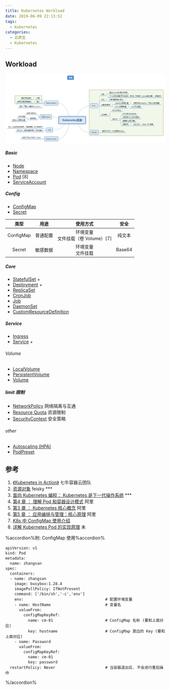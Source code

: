 ```yaml
---
title: Kubernetes Workload
date: 2019-06-09 22:13:52
tags:
  - Kubernetes
categories: 
  - 云原生
  - Kubernetes  
---
```


<p></p>
<!-- more -->


## Workload


![Kubenetes Workload](.\k8sResource\k8sResource.jpg)

##### Basic
- [Node](https://feisky.xyz/kubernetes-handbook/concepts/node.html)
- [Namespace](https://feisky.xyz/kubernetes-handbook/concepts/namespace.html)
- [Pod](https://feisky.xyz/kubernetes-handbook/concepts/pod.html) [8]
- [ServiceAccount](https://feisky.xyz/kubernetes-handbook/concepts/serviceaccount.html)

##### Config
- [ConfigMap](https://feisky.xyz/kubernetes-handbook/concepts/configmap.html)
- [Secret](https://feisky.xyz/kubernetes-handbook/concepts/secret.html)

类型   | 用途  |  使用方式 | 安全
:-:      |  :-:     |  :-:             |   :-:  
ConfigMap |普通配置 |  环境变量 <br> 文件挂载（卷 Volume）[7] | 纯文本
Secret| 敏感数据|  环境变量 <br>文件挂载 | Base64

##### Core
- [StatefulSet](https://feisky.xyz/kubernetes-handbook/concepts/statefulset.html) +
- [Deployment](https://feisky.xyz/kubernetes-handbook/concepts/deployment.html) +
- [ReplicaSet](https://feisky.xyz/kubernetes-handbook/concepts/replicaset.html)
- [CronJob](https://feisky.xyz/kubernetes-handbook/concepts/cronjob.html)
- [Job](https://feisky.xyz/kubernetes-handbook/concepts/job.html)
- [DaemonSet](https://feisky.xyz/kubernetes-handbook/concepts/daemonset.html)
- [CustomResourceDefinition](https://feisky.xyz/kubernetes-handbook/concepts/customresourcedefinition.html)

##### Service
- [Ingress](https://feisky.xyz/kubernetes-handbook/concepts/ingress.html)
- [Service](https://feisky.xyz/kubernetes-handbook/concepts/service.html) +

###### Volume 
- [LocalVolume](https://feisky.xyz/kubernetes-handbook/concepts/local-volume.html)
- [PersistentVolume](https://feisky.xyz/kubernetes-handbook/concepts/persistent-volume.html)
- [Volume](https://feisky.xyz/kubernetes-handbook/concepts/volume.html)

#####  limit  限制
- [NetworkPolicy](https://feisky.xyz/kubernetes-handbook/concepts/network-policy.html)  网络隔离与互通
- [Resource Quota](https://feisky.xyz/kubernetes-handbook/concepts/quota.html)  资源限制
- [SecurityContext](https://feisky.xyz/kubernetes-handbook/concepts/security-context.html)   安全策略

###### other
- [Autoscaling (HPA)](https://feisky.xyz/kubernetes-handbook/concepts/autoscaling.html)
- [PodPreset](https://feisky.xyz/kubernetes-handbook/concepts/podpreset.html)

## 参考

1. [《Kubenetes in Action》](http://product.dangdang.com/26439199.html?ref=book-65152-9168_1-529800-3)  七牛容器云团队
2. [资源对象](https://feisky.xyz/kubernetes-handbook/concepts/objects.html)    feisky ***
3. [面向 Kubernetes 编程： Kubernetes 是下一代操作系统](https://mp.weixin.qq.com/s/E5-agHtMvW_X7znVJDkTKA) ***
4. [第4 章 ： 理解 Pod 和容器设计模式](https://edu.aliyun.com/lesson_1651_13079?spm=5176.254948.1334973.10.2c12cad2AHzzTw#_13079) 阿里
5. [第3 章 ： Kubernetes 核心概念](https://edu.aliyun.com/lesson_1651_13078?spm=5176.254948.1334973.8.2c12cad2AHzzTw#_13078) 阿里 
6. [第5 章 ： 应用编排与管理：核心原理](https://edu.aliyun.com/lesson_1651_13080?spm=5176.254948.1334973.12.2c12cad2AHzzTw#_13080) 阿里
7. [K8s 中 ConfigMap 使用介绍](https://blog.csdn.net/weixin_46902396/article/details/121143037)  
8. [详解 Kubernetes Pod 的实现原理](https://draveness.me/kubernetes-pod/)  未



%accordion%附: ConfigMap 使用%accordion%

 
```
apiVersion: v1
kind: Pod
metadata:
  name: zhangsan
spec:
  containers:
  - name: zhangsan
    image: busybox:1.28.4
    imagePullPolicy: IfNotPresent
    command: ['/bin/sh','-c','env']
    env:									# 配置环境变量
    - name: HostName						# 变量名
      valueFrom:
        configMapKeyRef:
          name: cm-01						# ConfigMap 名称 (要和上面对应)
          key: hostname						# ConfigMap 里边的 Key (要和上面对应)
    - name: Password
      valueFrom:
        configMapKeyRef:
          name: cm-01
          key: password
  restartPolicy: Never						# 当容器退出后. 不会进行重启操作
```

%/accordion%

